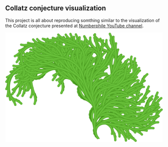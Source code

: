 Collatz conjecture visualization
--------------------------------

This project is all about reproducing somthing similar to the visualization of the Collatz conjecture presented at [Numberphile YouTube channel](https://www.youtube.com/watch?v=LqKpkdRRLZw).

![Alt](https://github.com/maciejstanek/collatz/raw/master/.scratch/example_output.png)

